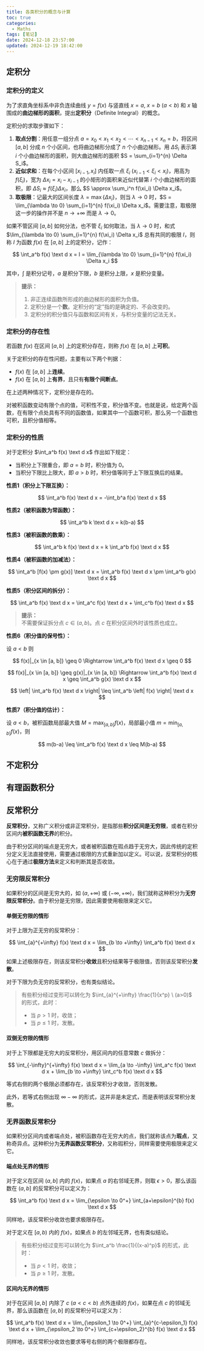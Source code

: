 ```yaml
---
title: 各类积分的概念与计算
toc: true
categories:
  - Maths
tags: [笔记]
date: 2024-12-18 23:57:00
updated: 2024-12-19 18:42:00
---
```

## 定积分

### 定积分的定义

为了求直角坐标系中非负连续曲线 $y = f(x)$ 与竖直线 $x=a, \ x=b \ (a<b)$ 和 $x$ 轴围成的**曲边梯形的面积**，提出**定积分**（Definite Integral）的概念。

<!-- more -->

定积分的求取步骤如下：
1. **取点分割**：用任意一组分点 $a=x_0<x_1<x_2<\cdots<x_{n-1}<x_n=b$，将区间 $[a, b]$ 分成 $n$ 个小区间，也将曲边梯形分成了 $n$ 个小曲边梯形。用 $\Delta S_i$ 表示第 $i$ 个小曲边梯形的面积，则大曲边梯形的面积 $S = \sum_{i=1}^{n} \Delta S_i$。
2. **近似求和**：在每个小区间 $[x_{i-1}, x_i]$ 内任取一点 $\xi_i \ (x_{i-1}<\xi_i<x_i)$，用高为 $f(\xi_i)$，宽为 $\Delta x_i = x_i - x_{i-1}$ 的小矩形的面积来近似代替第 $i$ 个小曲边梯形的面积，即 $\Delta S_i \approx f(\xi_i) \Delta x_i$，那么 $S \approx \sum_i^n f(\xi_i) \Delta x_i$。
3. **取极限**：记最大的区间长度 $\lambda = \max\{\Delta x_i\}$，则当 $\lambda \to 0$ 时，$S = \lim_{\lambda \to 0} \sum_{i=1}^{n} f(\xi_i) \Delta x_i$。需要注意，取极限这一步的操作并不是 $n \to +\infty$ 而是 $\lambda \to 0$。

如果不管区间 $[a, b]$ 如何分法，也不管 $\xi_i$ 如何取法，当 $\lambda \to 0$ 时，和式 $\lim_{\lambda \to 0} \sum_{i=1}^{n} f(\xi_i) \Delta x_i$ 总有共同的极限 $I$，则称 $I$ 为函数 $f(x)$ 在 $[a, b]$ 上的定积分，记作：

$$
\int_a^b f(x) \text d x = I = \lim_{\lambda \to 0} \sum_{i=1}^{n} f(\xi_i) \Delta x_i
$$

其中，$\int$ 是积分记号，$a$ 是积分下限，$b$ 是积分上限，$x$ 是积分变量。

> **提示：**  
> 1. 非正连续函数所形成的曲边梯形的面积为负值。
> 2. 定积分是一个**数**。定积分的“定”指的是确定的、不会改变的。
> 3. 定积分的积分值只与函数和区间有关，与积分变量的记法无关。

### 定积分的存在性

若函数 $f(x)$ 在区间 $[a, b]$ 上的定积分存在，则称 $f(x)$ 在 $[a, b]$ 上**可积**。

关于定积分的存在性问题，主要有以下两个判据：
- $f(x)$ 在 $[a, b]$ 上**连续**。
- $f(x)$ 在 $[a, b]$ 上**有界**，且只有**有限个间断点**。

在上述两种情况下，定积分是存在的。

对被积函数变动有限个点的值，可积性不变，积分值不变。也就是说，给定两个函数，在有限个点处具有不同的函数值，如果其中一个函数可积，那么另一个函数也可积，且积分值相等。

### 定积分的性质

对于定积分 $\int_a^b f(x) \text d x$ 作出如下规定：
- 当积分上下限重合，即 $a=b$ 时，积分值为 $0$。
- 当积分下限比上限大，即 $a>b$ 时，积分值等同于上下限互换后的结果。

**性质1（积分上下限互换）：**

$$
\int_a^b f(x) \text d x = -\int_b^a f(x) \text d x 
$$

**性质2（被积函数为常函数）：**

$$
\int_a^b k \text d x = k(b-a)
$$

**性质3（被积函数的数乘）：**

$$
\int_a^b k f(x) \text d x = k \int_a^b f(x) \text d x
$$

**性质4（被积函数的加减法）：**

$$
\int_a^b [f(x) \pm g(x)] \text d x = \int_a^b f(x) \text d x \pm \int_a^b g(x) \text d x
$$

**性质5（积分区间的拆分）：**

$$
\int_a^b f(x) \text d x = \int_a^c f(x) \text d x + \int_c^b f(x) \text d x
$$

> **提示：**  
> 不需要保证拆分点 $c \in (a, b)$。点 $c$ 在积分区间外时该性质也成立。

**性质6（积分值的保号性）：**

设 $a<b$ 则

$$
f(x)|_{x \in [a, b]} \geq 0 \Rightarrow \int_a^b f(x) \text d x \geq 0
$$

$$
f(x)|_{x \in [a, b]} \geq g(x)|_{x \in [a, b]} \Rightarrow \int_a^b f(x) \text d x \geq \int_a^b g(x) \text d x
$$

$$
\left| \int_a^b f(x) \text d x \right| \leq \int_a^b \left| f(x) \right| \text d x
$$

**性质7（积分值的估计）：**

设 $a<b$，被积函数局部最大值 $M = \max_{[a, b]} f(x)$，局部最小值 $m = \min_{[a, b]} f(x)$，则

$$
m(b-a) \leq \int_a^b f(x) \text d x \leq M(b-a)
$$

## 不定积分

## 有理函数积分

## 反常积分

**反常积分**，又称广义积分或非正常积分，是指那些**积分区间是无穷限**，或者在积分区间内**被积函数无界**的积分。

由于积分区间的端点是无穷大，或者被积函数在瑕点趋于无穷大，因此传统的定积分定义无法直接使用，需要通过极限的方式重新加以定义。可以说，反常积分的核心在于通过**极限方法**来定义和判断其是否收敛。

### 无穷限反常积分

如果积分的区间是无穷大的，如 $(a, +\infty)$ 或 $(-\infty, +\infty)$，我们就称这种积分为**无穷限反常积分**。由于积分是无穷限，因此需要使用极限来定义它。

#### 单侧无穷限的情形

对于上限为正无穷的反常积分：

$$
\int_{a}^{+\infty} f(x) \text d x = \lim_{b \to +\infty} \int_a^b f(x) \text d x
$$

如果上述极限存在，则该反常积分**收敛**且积分结果等于极限值，否则该反常积分**发散**。

对于下限为负无穷的反常积分，也有类似结论。

> 有些积分经过变形可以转化为 $\int_{a}^{+\infty} \frac{1}{x^p} \ (a>0)$ 的形式，此时：
> - 当 $p>1$ 时，收敛；
> - 当 $p \leq 1$ 时，发散。

#### 双侧无穷限的情形

对于上下限都是无穷大的反常积分，用区间内的任意常数 $c$ 做拆分：

$$
\int_{-\infty}^{+\infty} f(x) \text d x = \lim_{a \to -\infty} \int_a^c f(x) \text d x + \lim_{b \to +\infty} \int_c^b f(x) \text d x
$$

等式右侧的两个极限必须都存在，该反常积分才收敛，否则发散。

此外，若等式右侧出现 $\infty - \infty$ 的形式，这并非是未定式，而是表明该反常积分发散。

### 无界函数反常积分

如果积分区间内或者端点处，被积函数存在无穷大的点，我们就称该点为**瑕点**，又称奇异点。这种积分为**无界函数反常积分**，又称瑕积分，同样需要使用极限来定义它。

#### 端点处无界的情形

对于定义在区间 $(a, b]$ 内的 $f(x)$，如果点 $a$ 的右邻域无界，则取 $\epsilon > 0$，那么该函数在 $(a, b]$ 的反常积分可以定义为：

$$
\int_a^b f(x) \text d x = \lim_{\epsilon \to 0^+} \int_{a+\epsilon}^{b} f(x) \text d x
$$

同样地，该反常积分收敛也要求极限存在。

对于定义在 $[a, b)$ 内的 $f(x)$，如果点 $b$ 的左邻域无界，也有类似结论。

> 有些积分经过变形可以转化为 $\int_a^b \frac{1}{(x-a)^p}$ 的形式，此时：
> - 当 $p<1$ 时，收敛；
> - 当 $p \geq 1$ 时，发散。

#### 区间内无界的情形

对于在区间 $[a, b]$ 内除了 $c \ (a<c<b)$ 点外连续的 $f(x)$，如果在点 $c$ 的邻域无界，那么该函数在 $[a, b]$ 的反常积分可以定义为：

$$
\int_a^b f(x) \text d x = \lim_{\epsilon_1 \to 0^+} \int_{a}^{c-\epsilon_1} f(x) \text d x + \lim_{\epsilon_2 \to 0^+} \int_{c+\epsilon_2}^{b} f(x) \text d x
$$

同样地，该反常积分收敛也要求等号右侧的两个极限都存在。
